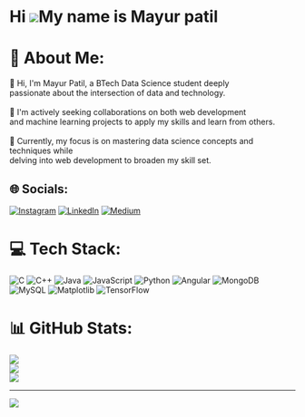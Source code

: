  Hi ![](https://user-images.githubusercontent.com/18350557/176309783-0785949b-9127-417c-8b55-ab5a4333674e.gif)My name is Mayur patil
===================================================================================================================================

# 💫 About Me:
 🔭 Hi, I'm Mayur Patil, a BTech Data Science student deeply <br>passionate about the intersection of data and technology.<br><br>👯 I'm actively seeking collaborations on both web development <br>and machine learning projects to apply my skills and learn from others.<br><br>🌱 Currently, my focus is on mastering data science concepts and techniques while <br>delving into web development to broaden my skill set.


## 🌐 Socials:
[![Instagram](https://img.shields.io/badge/Instagram-%23E4405F.svg?logo=Instagram&logoColor=white)](https://instagram.com/https://www.instagram.com/mayur_patil_729/) [![LinkedIn](https://img.shields.io/badge/LinkedIn-%230077B5.svg?logo=linkedin&logoColor=white)](https://linkedin.com/in/https://www.linkedin.com/in/mayurpatil729/) [![Medium](https://img.shields.io/badge/Medium-12100E?logo=medium&logoColor=white)](https://medium.com/@https://medium.com/@patilmayurofficial) 

# 💻 Tech Stack:
![C](https://img.shields.io/badge/c-%2300599C.svg?style=for-the-badge&logo=c&logoColor=white) ![C++](https://img.shields.io/badge/c++-%2300599C.svg?style=for-the-badge&logo=c%2B%2B&logoColor=white) ![Java](https://img.shields.io/badge/java-%23ED8B00.svg?style=for-the-badge&logo=openjdk&logoColor=white) ![JavaScript](https://img.shields.io/badge/javascript-%23323330.svg?style=for-the-badge&logo=javascript&logoColor=%23F7DF1E) ![Python](https://img.shields.io/badge/python-3670A0?style=for-the-badge&logo=python&logoColor=ffdd54) ![Angular](https://img.shields.io/badge/angular-%23DD0031.svg?style=for-the-badge&logo=angular&logoColor=white) ![MongoDB](https://img.shields.io/badge/MongoDB-%234ea94b.svg?style=for-the-badge&logo=mongodb&logoColor=white) ![MySQL](https://img.shields.io/badge/mysql-%2300000f.svg?style=for-the-badge&logo=mysql&logoColor=white) ![Matplotlib](https://img.shields.io/badge/Matplotlib-%23ffffff.svg?style=for-the-badge&logo=Matplotlib&logoColor=black) ![TensorFlow](https://img.shields.io/badge/TensorFlow-%23FF6F00.svg?style=for-the-badge&logo=TensorFlow&logoColor=white)
# 📊 GitHub Stats:
![](https://github-readme-stats.vercel.app/api?username=Mayurpatil729&theme=dark&hide_border=false&include_all_commits=true&count_private=true)<br/>
![](https://github-readme-streak-stats.herokuapp.com/?user=Mayurpatil729&theme=dark&hide_border=false)<br/>
![](https://github-readme-stats.vercel.app/api/top-langs/?username=Mayurpatil729&theme=dark&hide_border=false&include_all_commits=true&count_private=true&layout=compact)

---
[![](https://visitcount.itsvg.in/api?id=Mayurpatil729&icon=0&color=4)](https://visitcount.itsvg.in)

<!-- Proudly created with GPRM ( https://gprm.itsvg.in ) -->
